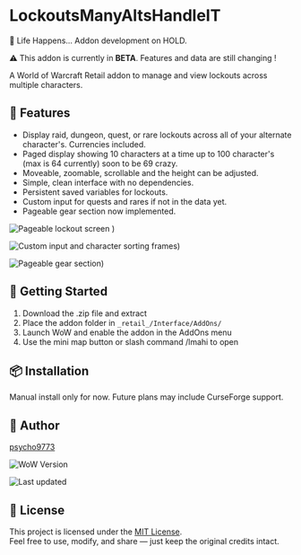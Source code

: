 # LockoutsManyAltsHandleIT

:stop_sign: Life Happens... Addon development on HOLD.

⚠️ This addon is currently in **BETA**. Features and data are still changing !

A World of Warcraft Retail addon to manage and view lockouts across multiple characters.

## 🔧 Features

- Display raid, dungeon, quest, or rare lockouts across all of your alternate character's. Currencies included.
- Paged display showing 10 characters at a time up to 100 character's (max is 64 currently) soon to be 69 crazy.
- Moveable, zoomable, scrollable and the height can be adjusted.
- Simple, clean interface with no dependencies.
- Persistent saved variables for lockouts.
- Custom input for quests and rares if not in the data yet.
- Pageable gear section now implemented.
  
![Pageable lockout screen](https://imgur.com/Y4xm4Gs.png) )

![Custom input and character sorting frames](https://imgur.com/dAR9uo1.png))

![Pageable gear section](https://imgur.com/GWP09x0.png))

## 🚀 Getting Started

1. Download the .zip file and extract
2. Place the addon folder in `_retail_/Interface/AddOns/`
3. Launch WoW and enable the addon in the AddOns menu
4. Use the mini map button or slash command /lmahi to open
   
## 📦 Installation

Manual install only for now. Future plans may include CurseForge support.

## 👤 Author

[psycho9773](https://github.com/psycho9773)

![WoW Version](https://img.shields.io/badge/WoW-Retail-blue)

![Last updated](https://img.shields.io/github/last-commit/psycho9773/LockoutsManyAltsHandleIT)

## 🧾 License

This project is licensed under the [MIT License](LICENSE).  
Feel free to use, modify, and share — just keep the original credits intact.

